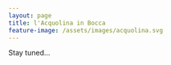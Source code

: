 ```yaml
---
layout: page
title: l'Acquolina in Bocca
feature-image: /assets/images/acquolina.svg
---
```


Stay tuned...
